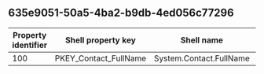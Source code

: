 ## 635e9051-50a5-4ba2-b9db-4ed056c77296

Property identifier | Shell property key | Shell name | Alias
--- | --- | --- | ---
100 | PKEY_Contact_FullName | System.Contact.FullName | 


